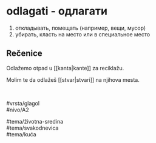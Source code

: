 # odlagati - одлагати

1. откладывать, помещать (например, вещи, мусор)  
2. убирать, класть на место или в специальное место

## Rečenice

Odlažemo otpad u [[kanta|kante]] za reciklažu.

Molim te da odlažeš [[stvar|stvari]] na njihova mesta.

<br>

#vrsta/glagol  
#nivo/A2  

#tema/životna-sredina  
#tema/svakodnevica  
#tema/kuća  
